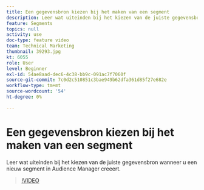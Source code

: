 ```yaml
---
title: Een gegevensbron kiezen bij het maken van een segment
description: Leer wat uiteinden bij het kiezen van de juiste gegevensbron wanneer u een nieuw segment in Audience Manager creeert.
feature: Segments
topics: null
activity: use
doc-type: feature video
team: Technical Marketing
thumbnail: 39293.jpg
kt: 6055
role: User
level: Beginner
exl-id: 54ae8aad-dec6-4c38-bb9c-091ac7f7060f
source-git-commit: 7c0d2c510851c3bae949b62dfa361d85f27e682e
workflow-type: tm+mt
source-wordcount: '54'
ht-degree: 0%

---
```


# Een gegevensbron kiezen bij het maken van een segment

Leer wat uiteinden bij het kiezen van de juiste gegevensbron wanneer u een nieuw segment in Audience Manager creeert.

>[!VIDEO](https://video.tv.adobe.com/v/39293/?quality=12&learn=on)
